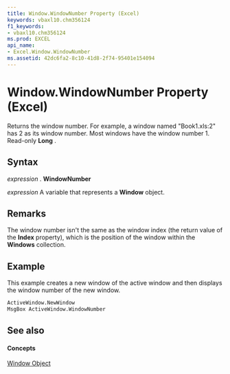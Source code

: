 ```yaml
---
title: Window.WindowNumber Property (Excel)
keywords: vbaxl10.chm356124
f1_keywords:
- vbaxl10.chm356124
ms.prod: EXCEL
api_name:
- Excel.Window.WindowNumber
ms.assetid: 42dc6fa2-8c10-41d8-2f74-95401e154094
---
```



# Window.WindowNumber Property (Excel)

Returns the window number. For example, a window named "Book1.xls:2" has 2 as its window number. Most windows have the window number 1. Read-only  **Long** .


## Syntax

 _expression_ . **WindowNumber**

 _expression_ A variable that represents a **Window** object.


## Remarks

The window number isn't the same as the window index (the return value of the  **Index** property), which is the position of the window within the **Windows** collection.


## Example

This example creates a new window of the active window and then displays the window number of the new window.


```vb
ActiveWindow.NewWindow 
MsgBox ActiveWindow.WindowNumber
```


## See also


#### Concepts


[Window Object](window-object-excel.md)

